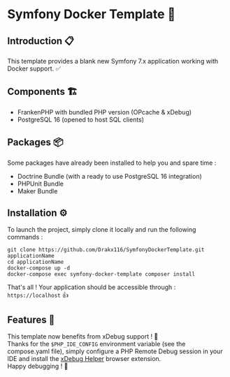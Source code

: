 # Symfony Docker Template 📑

## Introduction  📋

This template provides a blank new Symfony 7.x application working with Docker support. ✅

## Components 🏗️

- FrankenPHP with bundled PHP version (OPcache & xDebug)
- PostgreSQL 16 (opened to host SQL clients)

## Packages 📦

Some packages have already been installed to help you and spare time :
- Doctrine Bundle (with a ready to use PostgreSQL 16 integration)
- PHPUnit Bundle
- Maker Bundle

## Installation ⚙

To launch the project, simply clone it locally and run the following commands :

```shell
git clone https://github.com/Drakx116/SymfonyDockerTemplate.git applicationName
cd applicationName
docker-compose up -d
docker-compose exec symfony-docker-template composer install
```

That's all ! Your application should be accessible through : `https://localhost` 👍

## Features 👀

This template now benefits from xDebug support ! 🚀  
Thanks for the `$PHP_IDE_CONFIG` environment variable (see the compose.yaml file), simply configure a PHP Remote Debug session in your IDE and install the [xDebug Helper](https://www.jetbrains.com/help/phpstorm/browser-debugging-extensions.html) browser extension.  
Happy debugging ! 🐛
